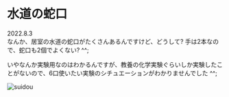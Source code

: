 # 水道の蛇口

2022.8.3<br />
なんか、居室の水道の蛇口がたくさんあるんですけど、どうして? 手は2本なので、蛇口も2個でよくない? ^^;


いやなんか実験用なのはわかるんですが、教養の化学実験ぐらいしか実験したことがないので、6口使いたい実験のシチュエーションがわかりませんでした ^^;

![suidou](suidou.jpg)